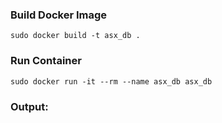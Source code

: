 ### Build Docker Image

```
sudo docker build -t asx_db .
```

### Run Container

```
sudo docker run -it --rm --name asx_db asx_db
```

### Output:
